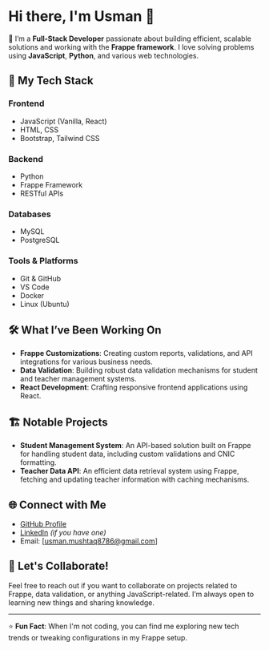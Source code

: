 # Hi there, I'm Usman 👋

🔭 I’m a **Full-Stack Developer** passionate about building efficient, scalable solutions and working with the **Frappe framework**. I love solving problems using **JavaScript**, **Python**, and various web technologies.

## 🚀 My Tech Stack

### Frontend
- JavaScript (Vanilla, React)
- HTML, CSS
- Bootstrap, Tailwind CSS

### Backend
- Python
- Frappe Framework
- RESTful APIs

### Databases
- MySQL
- PostgreSQL

### Tools & Platforms
- Git & GitHub
- VS Code
- Docker
- Linux (Ubuntu)

## 🛠️ What I’ve Been Working On
- **Frappe Customizations**: Creating custom reports, validations, and API integrations for various business needs.
- **Data Validation**: Building robust data validation mechanisms for student and teacher management systems.
- **React Development**: Crafting responsive frontend applications using React.

## 🏗️ Notable Projects
- **Student Management System**: An API-based solution built on Frappe for handling student data, including custom validations and CNIC formatting.
- **Teacher Data API**: An efficient data retrieval system using Frappe, fetching and updating teacher information with caching mechanisms.

## 🌐 Connect with Me
- [GitHub Profile](https://github.com/usman8786)
- [LinkedIn](https://www.linkedin.com/in/usman8786](https://www.linkedin.com/in/muhammad-usman111)) *(if you have one)*
- Email: [usman.mushtaq8786@gmail.com]

## 💬 Let's Collaborate!
Feel free to reach out if you want to collaborate on projects related to Frappe, data validation, or anything JavaScript-related. I’m always open to learning new things and sharing knowledge.

---

⭐️ **Fun Fact**: When I'm not coding, you can find me exploring new tech trends or tweaking configurations in my Frappe setup.
